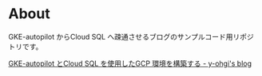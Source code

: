 # About
GKE-autopilot からCloud SQL へ疎通させるブログのサンプルコード用リポジトリです。

[GKE-autopilot とCloud SQL を使用したGCP 環境を構築する - y-ohgi's blog](https://y-ohgi.blog/entry/2021/08/16/GKE-autopilot_%E3%81%A8Cloud_SQL_%E3%82%92%E4%BD%BF%E7%94%A8%E3%81%97%E3%81%9FGCP_%E7%92%B0%E5%A2%83%E3%82%92%E6%A7%8B%E7%AF%89%E3%81%99%E3%82%8B)
